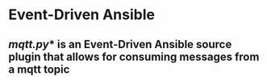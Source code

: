 # Event-Driven Ansible

## *mqtt.py** is an Event-Driven Ansible source plugin that allows for consuming messages from a mqtt topic
